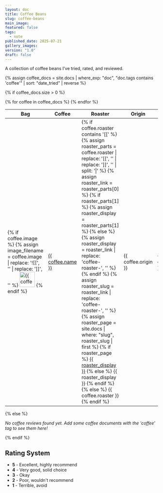 ```yaml
---
layout: doc
title: Coffee Beans
slug: coffee-beans
main_image: 
featured: false
tags:
  - note
published_date: 2025-07-21
gallery_images: 
version: "1.0"
draft: false
---
```

A collection of coffee beans I've tried, rated, and reviewed.

{% assign coffee_docs = site.docs | where_exp: "doc", "doc.tags contains 'coffee'" | sort: "date_tried" | reverse %}

{% if coffee_docs.size > 0 %}
<div class="coffee-database">
  <table>
    <thead>
      <tr>
        <th>Bag</th>
        <th>Coffee</th>
        <th>Roaster</th>
        <th>Origin</th>
        <th>Roasted</th>
        <th>Rating</th>
      </tr>
    </thead>
    <tbody>
      {% for coffee in coffee_docs %}
      <tr>
        <td>
          {% if coffee.image %}
            {% assign image_filename = coffee.image | replace: '![[', '' | replace: ']]', '' %}
            <img src="{{ '/assets/images/' | append: image_filename | relative_url }}" alt="{{ coffee.name }}" style="width: 50px; height: auto;">
          {% endif %}
        </td>
        <td><a href="{{ coffee.url | relative_url }}">{{ coffee.name }}</a></td>
        <td>
          {% if coffee.roaster contains '[[' %}
            {% assign roaster_parts = coffee.roaster | replace: '[[', '' | replace: ']]', '' | split: '|' %}
            {% assign roaster_link = roaster_parts[0] %}
            {% if roaster_parts[1] %}
              {% assign roaster_display = roaster_parts[1] %}
            {% else %}
              {% assign roaster_display = roaster_link | replace: 'coffee-roaster-', '' %}
            {% endif %}
            {% assign roaster_slug = roaster_link | replace: 'coffee-roaster-', '' %}
            {% assign roaster_page = site.docs | where: "slug", roaster_slug | first %}
            {% if roaster_page %}
              <a href="{{ roaster_page.url | relative_url }}">{{ roaster_display }}</a>
            {% else %}
              {{ roaster_display }}
            {% endif %}
          {% else %}
            {{ coffee.roaster }}
          {% endif %}
        </td>
        <td>{{ coffee.origin }}</td>
        <td>{{ coffee.date_roasted }}</td>
        <td>{{ coffee.rating_1-5 }}/5</td>
      </tr>
      {% endfor %}
    </tbody>
  </table>
</div>
{% else %}
<p><em>No coffee reviews found yet. Add some coffee documents with the 'coffee' tag to see them here!</em></p>
{% endif %}

## Rating System
- **5** - Excellent, highly recommend  
- **4** - Very good, solid choice
- **3** - Okay
- **2** - Poor, wouldn't recommend
- **1** - Terrible, avoid


